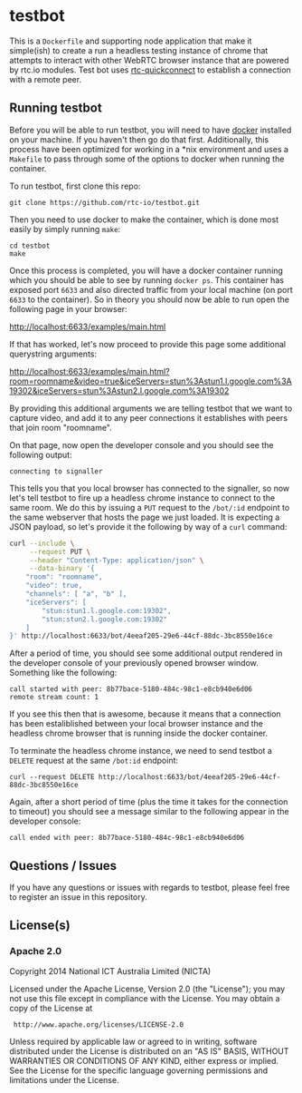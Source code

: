 # testbot

This is a `Dockerfile` and supporting node application that make it simple(ish) to create a run a headless testing instance of chrome that attempts to interact with other WebRTC browser instance that are powered by rtc.io modules.  Test bot uses [rtc-quickconnect](https://github.com/rtc-io/rtc-quickconnect) to establish a connection with a remote peer.

## Running testbot

Before you will be able to run testbot, you will need to have [docker](https://www.docker.com/) installed on your machine.  If you haven't then go do that first.  Additionally, this process have been optimized for working in a *nix environment and uses a `Makefile` to pass through some of the options to docker when running the container.

To run testbot, first clone this repo:

```
git clone https://github.com/rtc-io/testbot.git
```

Then you need to use docker to make the container, which is done most easily by simply running `make`:

```
cd testbot
make
```

Once this process is completed, you will have a docker container running which you should be able to see by running `docker ps`.  This container has exposed port `6633` and also directed traffic from your local machine (on port `6633` to the container).  So in theory you should now be able to run open the following page in your browser:

<http://localhost:6633/examples/main.html>

If that has worked, let's now proceed to provide this page some additional querystring arguments:

<http://localhost:6633/examples/main.html?room=roomname&video=true&iceServers=stun%3Astun1.l.google.com%3A19302&iceServers=stun%3Astun2.l.google.com%3A19302>

By providing this additional arguments we are telling testbot that we want to capture video, and add it to any peer connections it establishes with peers that join room "roomname".

On that page, now open the developer console and you should see the following output:

```
connecting to signaller
```

This tells you that you local browser has connected to the signaller, so now let's tell testbot to fire up a headless chrome instance to connect to the same room.  We do this by issuing a `PUT` request to the `/bot/:id` endpoint to the same webserver that hosts the page we just loaded.  It is expecting a JSON payload, so let's provide it the following by way of a `curl` command:

```sh
curl --include \
     --request PUT \
     --header "Content-Type: application/json" \
     --data-binary '{
    "room": "roomname",
    "video": true,
    "channels": [ "a", "b" ],
    "iceServers": [
        "stun:stun1.l.google.com:19302",
        "stun:stun2.l.google.com:19302"
    ]
}' http://localhost:6633/bot/4eeaf205-29e6-44cf-88dc-3bc8550e16ce
```

After a period of time, you should see some additional output rendered in the developer console of your previously opened browser window.  Something like the following:

```
call started with peer: 8b77bace-5180-484c-98c1-e8cb940e6d06
remote stream count: 1
```

If you see this then that is awesome, because it means that a connection has been estaliblished between your local browser instance and the headless chrome browser that is running inside the docker container.

To terminate the headless chrome instance, we need to send testbot a `DELETE` request at the same `/bot:id` endpoint:

```
curl --request DELETE http://localhost:6633/bot/4eeaf205-29e6-44cf-88dc-3bc8550e16ce
```

Again, after a short period of time (plus the time it takes for the connection to timeout) you should see a message similar to the following appear in the developer console:

```
call ended with peer: 8b77bace-5180-484c-98c1-e8cb940e6d06
```

## Questions / Issues

If you have any questions or issues with regards to testbot, please feel free to register an issue in this repository.

## License(s)

### Apache 2.0

Copyright 2014 National ICT Australia Limited (NICTA)

   Licensed under the Apache License, Version 2.0 (the "License");
   you may not use this file except in compliance with the License.
   You may obtain a copy of the License at

     http://www.apache.org/licenses/LICENSE-2.0

   Unless required by applicable law or agreed to in writing, software
   distributed under the License is distributed on an "AS IS" BASIS,
   WITHOUT WARRANTIES OR CONDITIONS OF ANY KIND, either express or implied.
   See the License for the specific language governing permissions and
   limitations under the License.
